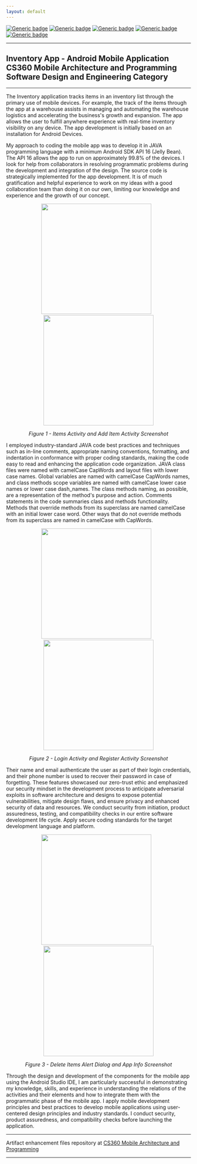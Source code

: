 ```yaml
---
layout: default
---
```


[![Generic badge](https://img.shields.io/badge/development_tool-Android_Studio-orange.svg)](https://developer.android.com/studio/) [![Generic badge](https://img.shields.io/badge/language-JAVA-blue.svg)](https://isocpp.org/) [![Generic badge](https://img.shields.io/badge/database-SQLite-yellowgreen.svg)](https://sqlite.org/index.html) [![Generic badge](https://img.shields.io/badge/ide-Android_Studio-purple.svg)](https://developer.android.com/studio/) [![Generic badge](https://img.shields.io/badge/license-MIT-green.svg)](LICENSE)

---

## Inventory App - Android Mobile Application<br/>CS360 Mobile Architecture and Programming<br/>Software Design and Engineering Category

---

The Inventory application tracks items in an inventory list through the primary use of mobile devices. For example, the track of the items through the app at a warehouse assists in managing and automating the warehouse logistics and accelerating the business's growth and expansion. The app allows the user to fulfill anywhere experience with real-time inventory visibility on any device. The app development is initially based on an installation for Android Devices.

My approach to coding the mobile app was to develop it in JAVA programming language with a minimum Android SDK API 16 (Jelly Bean). The API 16 allows the app to run on approximately 99.8% of the devices. I look for help from collaborators in resolving programmatic problems during the development and integration of the design. The source code is strategically implemented for the app development. It is of much gratification and helpful experience to work on my ideas with a good collaboration team than doing it on our own, limiting our knowledge and experience and the growth of our concept.

<div style="text-align: center;">
    <p>
        <img src="assets/img/EmptyItemsActivity.png" width="300px" />&nbsp;&nbsp;&nbsp;
        <img src="assets/img/AddItemActivity.png" width="300px"/>
    </p>
    <p><em>Figure 1 - Items Activity and Add Item Activity Screenshot</em></p>
</div>

I employed industry-standard JAVA code best practices and techniques such as in-line comments, appropriate naming conventions, formatting, and indentation in conformance with proper coding standards, making the code easy to read and enhancing the application code organization. JAVA class files were named with camelCase CapWords and layout files with lower case names. Global variables are named with camelCase CapWords names, and class methods scope variables are named with camelCase lower case names or lower case dash_names. The class methods naming, as possible, are a representation of the method's purpose and action. Comments statements in the code summaries class and methods functionality. Methods that override methods from its superclass are named camelCase with an initial lower case word. Other ways that do not override methods from its superclass are named in camelCase with CapWords.

<div style="text-align: center;">
    <img src="assets/img/LoginActivity.png" width="300px" />&nbsp;&nbsp;&nbsp;
    <img src="assets/img/RegisterActivity.png" width="300px" />
    <p><em>Figure 2 - Login Activity and Register Activity Screenshot</em></p>
</div>

Their name and email authenticate the user as part of their login credentials, and their phone number is used to recover their password in case of forgetting. These features showcased our zero-trust ethic and emphasized our security mindset in the development process to anticipate adversarial exploits in software architecture and designs to expose potential vulnerabilities, mitigate design flaws, and ensure privacy and enhanced security of data and resources. We conduct security from initiation, product assuredness, testing, and compatibility checks in our entire software development life cycle. Apply secure coding standards for the target development language and platform.

<div style="text-align: center;">
    <p>
        <img src="assets/img/DeleteAllItems_AlertDialog.png" width="300px" />&nbsp;&nbsp;&nbsp;
        <img src="assets/img/AppInfo.png" width="300px" />
    </p>
    <p><em>Figure 3 - Delete Items Alert Dialog and App Info Screenshot</em></p>
</div>

Through the design and development of the components for the mobile app using the Android Studio IDE, I am particularly successful in demonstrating my knowledge, skills, and experience in understanding the relations of the activities and their elements and how to integrate them with the programmatic phase of the mobile app. I apply mobile development principles and best practices to develop mobile applications using user-centered design principles and industry standards. I conduct security, product assuredness, and compatibility checks before launching the application.

---

Artifact enhancement files repository at [CS360 Mobile Architecture and Programming](https://github.com/arsari/ePortfolio/tree/main/enhancement/CS360-softwaredesign "Inventory Mobile App - Repository")

---